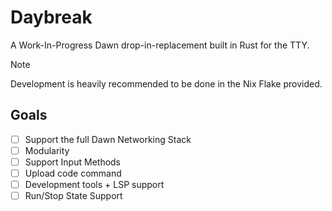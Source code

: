 # Daybreak

A Work-In-Progress Dawn drop-in-replacement built in Rust for the TTY.

> [!NOTE]
> Development is heavily recommended to be done in the Nix Flake provided.

## Goals

- [ ] Support the full Dawn Networking Stack
- [ ] Modularity
- [ ] Support Input Methods
- [ ] Upload code command
- [ ] Development tools + LSP support
- [ ] Run/Stop State Support
